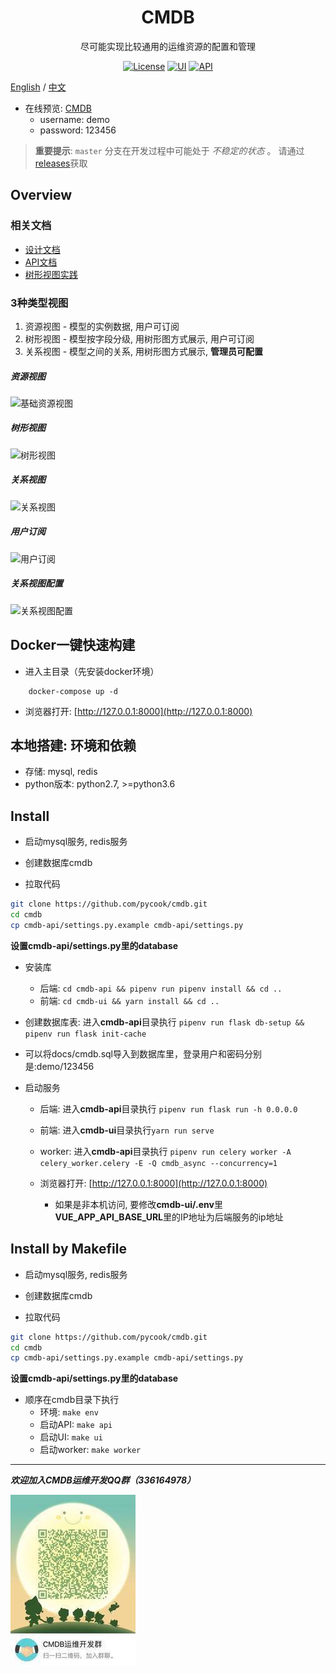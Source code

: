 <h1 align="center">CMDB</h1>
<div align="center">
尽可能实现比较通用的运维资源的配置和管理
</div>

<div align="center">

[![License](https://img.shields.io/badge/License-GPLv2-brightgreen)](https://github.com/pycook/cmdb/blob/master/LICENSE)
[![UI](https://img.shields.io/badge/UI-Ant%20Design%20Pro%20Vue-brightgreen)](https://github.com/sendya/ant-design-pro-vue) 
[![API](https://img.shields.io/badge/API-Flask-brightgreen)](https://github.com/pallets/flask) 

</div>

[English](README.md) / [中文](README_cn.md)

- 在线预览: [CMDB](http://121.42.12.46:8000)
    - username: demo
    - password: 123456
    
> **重要提示**: `master` 分支在开发过程中可能处于 *不稳定的状态* 。
请通过[releases](https://github.com/pycook/cmdb/releases)获取
    
Overview
----
### 相关文档
- [设计文档](https://zhuanlan.zhihu.com/p/98453732)
- [API文档](https://github.com/pycook/cmdb/tree/master/docs)
- [树形视图实践](https://mp.weixin.qq.com/s/EflmmJ-qdUkddTx2hRt3pA)

### 3种类型视图
1. 资源视图 - 模型的实例数据, 用户可订阅
2. 树形视图 - 模型按字段分级, 用树形图方式展示, 用户可订阅
3. 关系视图 - 模型之间的关系, 用树形图方式展示, **管理员可配置**

##### 资源视图
![基础资源视图](https://raw.githubusercontent.com/pycook/cmdb/master/cmdb-ui/public/cmdb-ci.jpeg) 

##### 树形视图
![树形视图](https://raw.githubusercontent.com/pycook/cmdb/master/cmdb-ui/public/cmdb-tree.jpeg) 

##### 关系视图
![关系视图](https://raw.githubusercontent.com/pycook/cmdb/master/cmdb-ui/public/cmdb-relation.jpeg) 

##### 用户订阅
![用户订阅](https://raw.githubusercontent.com/pycook/cmdb/master/cmdb-ui/public/cmdb-preference.jpeg)

##### 关系视图配置
![关系视图配置](https://raw.githubusercontent.com/pycook/cmdb/master/cmdb-ui/public/cmdb-relation-define.jpeg)

Docker一键快速构建
----
- 进入主目录（先安装docker环境）
```
    docker-compose up -d
```

- 浏览器打开: [http://127.0.0.1:8000](http://127.0.0.1:8000)


本地搭建: 环境和依赖
----
- 存储: mysql, redis
- python版本: python2.7, >=python3.6

Install
----
- 启动mysql服务, redis服务

- 创建数据库cmdb
- 拉取代码
```bash
git clone https://github.com/pycook/cmdb.git
cd cmdb
cp cmdb-api/settings.py.example cmdb-api/settings.py
```
**设置cmdb-api/settings.py里的database**

- 安装库
  - 后端: ```cd cmdb-api && pipenv run pipenv install && cd ..```
  - 前端: ```cd cmdb-ui && yarn install && cd ..```
  
- 创建数据库表: 进入**cmdb-api**目录执行 ```pipenv run flask db-setup && pipenv run flask init-cache```
- 可以将docs/cmdb.sql导入到数据库里，登录用户和密码分别是:demo/123456
  
- 启动服务
  - 后端: 进入**cmdb-api**目录执行 ```pipenv run flask run -h 0.0.0.0```
  - 前端: 进入**cmdb-ui**目录执行```yarn run serve```
  - worker: 进入**cmdb-api**目录执行 ```pipenv run celery worker -A celery_worker.celery -E -Q cmdb_async --concurrency=1```
  
  - 浏览器打开:  [http://127.0.0.1:8000](http://127.0.0.1:8000)
    - 如果是非本机访问, 要修改**cmdb-ui/.env**里**VUE_APP_API_BASE_URL**里的IP地址为后端服务的ip地址


Install by Makefile
----
- 启动mysql服务, redis服务

- 创建数据库cmdb
- 拉取代码
```bash
git clone https://github.com/pycook/cmdb.git
cd cmdb
cp cmdb-api/settings.py.example cmdb-api/settings.py
```
**设置cmdb-api/settings.py里的database**

- 顺序在cmdb目录下执行
    - 环境: ```make env```
    - 启动API: ```make api```
    - 启动UI: ```make ui```
    - 启动worker: ```make worker```


----
_**欢迎加入CMDB运维开发QQ群（336164978）**_

![QQ群](cmdb-ui/public/qr_code.jpg)
